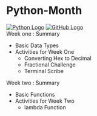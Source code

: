 # Python-Month
[![Python Logo](https://www.python.org/static/img/python-logo.png)](https://www.python.org/)
[![GitHub Logo](https://github.githubassets.com/images/modules/logos_page/GitHub-Mark.png)](https://github.com/)
<br>
Week one : Summary

- Basic Data Types 
- Activities for Week One
  - Converting Hex to Decimal
  - Fractional Challenge 
  - Terminal Scribe

Week two : Summary

- Basic Functions 
- Activities for Week Two
  - lambda Function